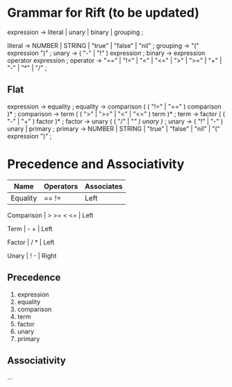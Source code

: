 # Grammar for Rift (to be updated)

expression     → literal
               | unary
               | binary
               | grouping ;

literal        → NUMBER | STRING | "true" | "false" | "nil" ;
grouping       → "(" expression ")" ;
unary          → ( "-" | "!" ) expression ;
binary         → expression operator expression ;
operator       → "==" | "!=" | "<" | "<=" | ">" | ">="
               | "+"  | "-"  | "*" | "/" ;

## Flat

expression     → equality ;
equality       → comparison ( ( "!=" | "==" ) comparison )* ;
comparison     → term ( ( ">" | ">=" | "<" | "<=" ) term )* ;
term           → factor ( ( "-" | "+" ) factor )* ;
factor         → unary ( ( "/" | "*" ) unary )* ;
unary          → ( "!" | "-" ) unary
               | primary ;
primary        → NUMBER | STRING | "true" | "false" | "nil"
               | "(" expression ")" ;


# Precedence and Associativity

Name  |	Operators |	Associates
------|------------|------------
Equality |	== != |	Left

Comparison |	> >= < <= |	Left

Term |	- + |	Left

Factor |	/ * |	Left

Unary |	! - |	Right

## Precedence

1. expression
2. equality
3. comparison
4. term
5. factor
6. unary
7. primary

## Associativity

...